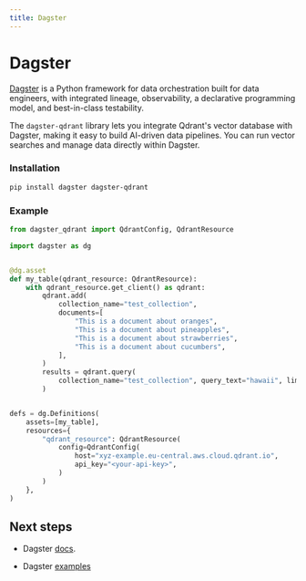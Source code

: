 ```yaml
---
title: Dagster
---
```


# Dagster

[Dagster](https://dagster.io) is a Python framework for data orchestration built for data engineers, with integrated lineage, observability, a declarative programming model, and best-in-class testability.

The `dagster-qdrant` library lets you integrate Qdrant's vector database with Dagster, making it easy to build AI-driven data pipelines. You can run vector searches and manage data directly within Dagster.

### Installation

```bash
pip install dagster dagster-qdrant
```

### Example

```py
from dagster_qdrant import QdrantConfig, QdrantResource

import dagster as dg


@dg.asset
def my_table(qdrant_resource: QdrantResource):
    with qdrant_resource.get_client() as qdrant:
        qdrant.add(
            collection_name="test_collection",
            documents=[
                "This is a document about oranges",
                "This is a document about pineapples",
                "This is a document about strawberries",
                "This is a document about cucumbers",
            ],
        )
        results = qdrant.query(
            collection_name="test_collection", query_text="hawaii", limit=3
        )


defs = dg.Definitions(
    assets=[my_table],
    resources={
        "qdrant_resource": QdrantResource(
            config=QdrantConfig(
                host="xyz-example.eu-central.aws.cloud.qdrant.io",
                api_key="<your-api-key>",
            )
        )
    },
)
```

## Next steps

- Dagster [docs](https://docs.dagster.io).

- Dagster [examples](https://github.com/dagster-io/dagster/tree/b985d57aadc7d9bf88d8dcbd32b16d3487e433cc/examples)

